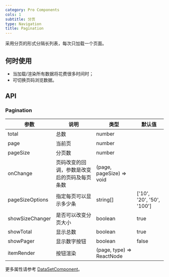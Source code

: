 ```yaml
---
category: Pro Components
cols: 1
subtitle: 分页
type: Navigation
title: Pagination
---
```


采用分页的形式分隔长列表，每次只加载一个页面。

## 何时使用

- 当加载/渲染所有数据将花费很多时间时；
- 可切换页码浏览数据。

## API

### Pagination

| 参数      | 说明                                     | 类型        |默认值 |
|-----------|------------------------------------------|------------|--------|
| total | 总数 | number |  |
| page | 当前页 | number |  |
| pageSize | 分页数 | number |  |
| onChange | 页码改变的回调，参数是改变后的页码及每页条数 | (page, pageSize) => void |  |
| pageSizeOptions | 指定每页可以显示多少条 | string\[] | \['10', '20', '50', '100'\] |
| showSizeChanger | 是否可以改变分页大小 | boolean | true |
| showTotal | 显示总数 | boolean | true |
| showPager | 显示数字按钮 | boolean | false |
| itemRender | 按钮渲染 | (page, type) => ReactNode |  |

更多属性请参考 [DataSetComponent](/components-pro/core/#DataSetComponent)。

